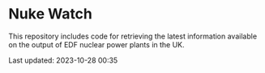 # Nuke Watch

This repository includes code for retrieving the latest information available on the output of EDF nuclear power plants in the UK.

Last updated: 2023-10-28 00:35